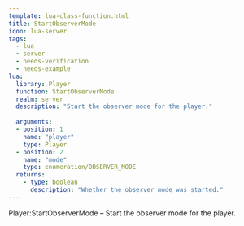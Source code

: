```yaml
---
template: lua-class-function.html
title: StartObserverMode
icon: lua-server
tags:
  - lua
  - server
  - needs-verification
  - needs-example
lua:
  library: Player
  function: StartObserverMode
  realm: server
  description: "Start the observer mode for the player."
  
  arguments:
  - position: 1
    name: "player"
    type: Player
  - position: 2
    name: "mode"
    type: enumeration/OBSERVER_MODE
  returns:
    - type: boolean
      description: "Whether the observer mode was started."
---
```


<div class="lua__search__keywords">
Player:StartObserverMode &#x2013; Start the observer mode for the player.
</div>
